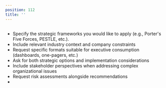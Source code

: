 ```yaml
---
position: 112
title: ''
---
```


## 

- Specify the strategic frameworks you would like to apply (e.g., Porter's Five Forces, PESTLE, etc.).
- Include relevant industry context and company constraints
- Request specific formats suitable for executive consumption (dashboards, one-pagers, etc.)
- Ask for both strategic options and implementation considerations
- Include stakeholder perspectives when addressing complex organizational issues
- Request risk assessments alongside recommendations
-